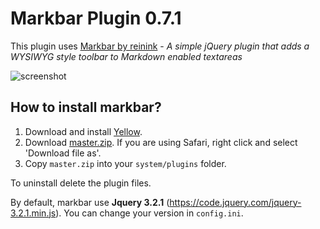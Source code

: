 # Markbar Plugin 0.7.1
 
This plugin uses [Markbar by reinink](https://github.com/reinink/jQuery.Markbar) - *A simple jQuery plugin that adds a WYSIWYG style toolbar to Markdown enabled textareas*

![screenshot](https://raw.githubusercontent.com/nibreh/yellow-plugin-markbar/master/markbar-screenshot.png)

## How to install markbar?

1. Download and install [Yellow](https://github.com/datenstrom/yellow/).  
2. Download [master.zip](https://github.com/nibreh/yellow-plugin-markbar/archive/master.zip). If you are using Safari, right click and select 'Download file as'.
3. Copy `master.zip` into your `system/plugins` folder.

To uninstall delete the plugin files.

By default, markbar use **Jquery 3.2.1** (https://code.jquery.com/jquery-3.2.1.min.js). You can change your version in `config.ini`. 
